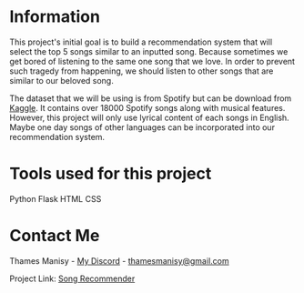 # Information 

This project's initial goal is to build a recommendation system that will select the top 5 songs similar to an inputted song. Because sometimes we get bored of listening to the same one song that we love. In order to prevent such tragedy from happening, we should listen to other songs that are similar to our beloved song.

The dataset that we will be using is from Spotify but can be download from  [Kaggle](https://www.kaggle.com/datasets/imuhammad/audio-features-and-lyrics-of-spotify-songs). It contains over 18000 Spotify songs along with musical features. However, this project will only use lyrical content of each songs in English. Maybe one day songs of other languages can be incorporated into our recommendation system.

# Tools used for this project

Python
Flask
HTML
CSS

# Contact Me

Thames Manisy - [My Discord](https://discord.com/channels/Thames#7138) - thamesmanisy@gmail.com

Project Link: [Song Recommender](https://github.com/thames31/lyrics-emotion-detector)



